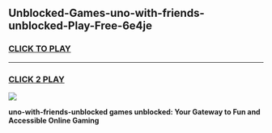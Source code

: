 
## Unblocked-Games-uno-with-friends-unblocked-Play-Free-6e4je
<h3>
<a href="https://premium76.site?title=uno-with-friends-unblocked&ref=18A1">CLICK TO PLAY</a></h3>
<hr>

<h3>
<a href="https://premium76.site?title=uno-with-friends-unblocked&ref=18A1">CLICK 2 PLAY</a>
  
</h3>

<a href="https://premium76.site?title=uno-with-friends-unblocked&ref=18A1"><img src="https://clearcache.store/games.png"></a>


**uno-with-friends-unblocked games unblocked: Your Gateway to Fun and Accessible Online Gaming**
